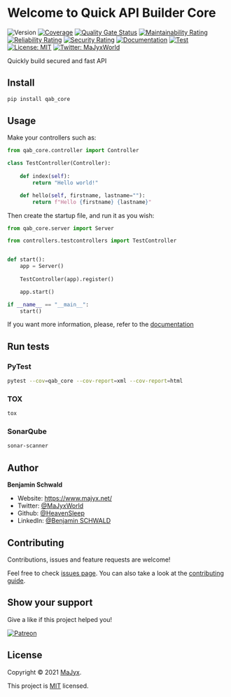 # Welcome to Quick API Builder Core

![Version](https://img.shields.io/pypi/v/qab-core?style=flat&logo=pypi)
[![Coverage](https://sonar.lab.majyx.net/api/project_badges/measure?project=qab_core&metric=coverage&token=sqb_a647526989f7f9fd486f4f3f8e3f1250aa3a82a7)](https://sonar.lab.majyx.net/dashboard?id=qab_core)
[![Quality Gate Status](https://sonar.lab.majyx.net/api/project_badges/measure?project=qab_core&metric=alert_status&token=sqb_a647526989f7f9fd486f4f3f8e3f1250aa3a82a7)](https://sonar.lab.majyx.net/dashboard?id=qab_core)
[![Maintainability Rating](https://sonar.lab.majyx.net/api/project_badges/measure?project=qab_core&metric=sqale_rating&token=sqb_a647526989f7f9fd486f4f3f8e3f1250aa3a82a7)](https://sonar.lab.majyx.net/dashboard?id=qab_core)
[![Reliability Rating](https://sonar.lab.majyx.net/api/project_badges/measure?project=qab_core&metric=reliability_rating&token=sqb_a647526989f7f9fd486f4f3f8e3f1250aa3a82a7)](https://sonar.lab.majyx.net/dashboard?id=qab_core)
[![Security Rating](https://sonar.lab.majyx.net/api/project_badges/measure?project=qab_core&metric=security_rating&token=sqb_a647526989f7f9fd486f4f3f8e3f1250aa3a82a7)](https://sonar.lab.majyx.net/dashboard?id=qab_core)
[![Documentation](https://img.shields.io/badge/documentation-yes-brightgreen.svg?style=flat)](https://github.com/MaJyxSoftware/qab_core/blob/main/docs)
[![Test](https://github.com/MaJyxSoftware/qab_core/actions/workflows/build.yml/badge.svg)](https://github.com/MaJyxSoftware/qab_core/actions/workflows/build.yml)
[![License: MIT](https://img.shields.io/badge/License-MIT-yellow.svg?style=flat)](https://github.com/MaJyxSoftware/qab_core/blob/main/LICENSE)
[![Twitter: MaJyxWorld](https://img.shields.io/twitter/follow/MaJyxWorld.svg?style=flat&logo=twitter)](https://twitter.com/MaJyxWorld)

 Quickly build secured and fast API

## Install

```sh
pip install qab_core
```

## Usage

Make your controllers such as:

```python
from qab_core.controller import Controller

class TestController(Controller):
    
    def index(self):
        return "Hello world!"

    def hello(self, firstname, lastname=""):
        return f"Hello {firstname} {lastname}"
```

Then create the startup file, and run it as you wish:

```python
from qab_core.server import Server

from controllers.testcontrollers import TestController


def start():
    app = Server()
    
    TestController(app).register()

    app.start()

if __name__ == "__main__":
    start()
```

If you want more information, please, refer to the [documentation](https://github.com/MaJyxSoftware/qab_core/blob/main/docs)

## Run tests

### PyTest

```sh
pytest --cov=qab_core --cov-report=xml --cov-report=html
```

### TOX

```sh
tox
```

### SonarQube

```sh
sonar-scanner
```

## Author

**Benjamin Schwald**

* Website: https://www.majyx.net/
* Twitter: [@MaJyxWorld](https://twitter.com/MaJyxWorld)
* Github: [@HeavenSleep](https://github.com/HeavenSleep)
* LinkedIn: [@Benjamin SCHWALD](https://www.linkedin.com/in/benjamin-schwald-765ab0bb/)

## Contributing

Contributions, issues and feature requests are welcome!

Feel free to check [issues page](https://github.com/MaJyxSoftware/qab_core/issues). You can also take a look at the [contributing guide](https://github.com/MaJyxSoftware/qab_core/blob/main/CONTRIBUTE.md).

## Show your support

Give a like if this project helped you!

[![Patreon](https://c5.patreon.com/external/logo/become_a_patron_button.png)](https://www.patreon.com/heavensleep)

## License

Copyright © 2021 [MaJyx](https://www.majyx.net).

This project is [MIT](https://github.com/MaJyxSoftware/qab_core/blob/main/LICENSE) licensed.
